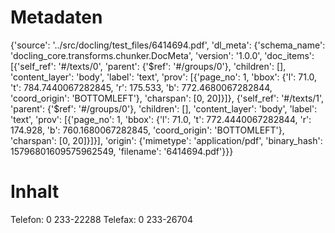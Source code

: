 # Metadaten
{'source': '../src/docling/test_files/6414694.pdf', 'dl_meta': {'schema_name': 'docling_core.transforms.chunker.DocMeta', 'version': '1.0.0', 'doc_items': [{'self_ref': '#/texts/0', 'parent': {'$ref': '#/groups/0'}, 'children': [], 'content_layer': 'body', 'label': 'text', 'prov': [{'page_no': 1, 'bbox': {'l': 71.0, 't': 784.7440067282845, 'r': 175.533, 'b': 772.4680067282844, 'coord_origin': 'BOTTOMLEFT'}, 'charspan': [0, 20]}]}, {'self_ref': '#/texts/1', 'parent': {'$ref': '#/groups/0'}, 'children': [], 'content_layer': 'body', 'label': 'text', 'prov': [{'page_no': 1, 'bbox': {'l': 71.0, 't': 772.4440067282844, 'r': 174.928, 'b': 760.1680067282845, 'coord_origin': 'BOTTOMLEFT'}, 'charspan': [0, 20]}]}], 'origin': {'mimetype': 'application/pdf', 'binary_hash': 15796801609575962549, 'filename': '6414694.pdf'}}}

# Inhalt
Telefon: 0 233-22288
Telefax: 0 233-26704